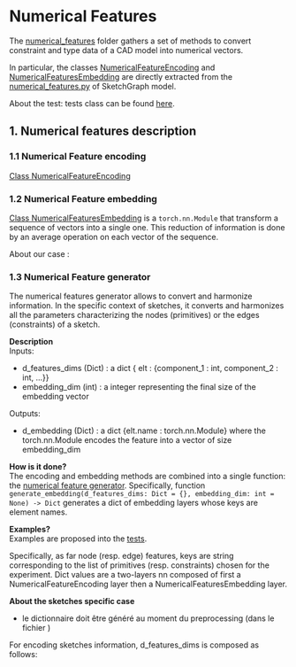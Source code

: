 # Numerical Features

The [numerical_features](sketch_gnn/models/numerical_features) folder gathers a set of methods to convert constraint and type data of a CAD model into numerical vectors.

In particular, the classes [NumericalFeatureEncoding](sketch_gnn/models/numerical_features/encoding.py) and [NumericalFeaturesEmbedding](sketch_gnn/models/numerical_features/embedding.py) are directly extracted from the [numerical_features.py](https://gitlab.pam-retd.fr/cao_ml/sg/-/blob/master/sketchgraphs_models/graph/model/numerical_features.py) of SketchGraph model.



About the test: tests class can be found [here](tests/model/test_numericalFeatures.py).


## 1. Numerical features description

### 1.1 Numerical Feature encoding
[Class NumericalFeatureEncoding](sketch_gnn/models/numerical_features/encoding.py) 



### 1.2 Numerical Feature embedding
[Class NumericalFeaturesEmbedding](sketch_gnn/models/numerical_features/embedding.py)  is a ```torch.nn.Module``` that transform a sequence of vectors into a single one. This reduction of information is done by an average operation on each vector of the sequence.

About our case : 




### 1.3 Numerical Feature generator

The numerical features generator allows to convert and harmonize information. In the specific context of sketches, it converts and harmonizes all the parameters characterizing the nodes (primitives) or the edges (constraints) of a sketch.

__Description__  
Inputs:      
- d_features_dims (Dict) : a dict { elt : {component_1 : int, component_2 : int, ...}}
- embedding_dim (int)    : a integer representing the final size of the embedding vector

Outputs:  
- d_embedding (Dict) : a dict {elt.name : torch.nn.Module} where the torch.nn.Module encodes the feature into a vector of size embedding_dim

__How is it done?__  
The encoding and embedding methods are combined into a single function: the [numerical feature generator](sketch_gnn/models/numerical_features/generator.py).
Specifically, function ```generate_embedding(d_features_dims: Dict = {}, embedding_dim: int = None) -> Dict``` generates a dict of embedding layers whose keys are element names. 

__Examples?__  
Examples are proposed into the [tests](tests/model/test_numericalFeatures.py). 


Specifically, as far node (resp. edge) features, keys are string corresponding to the list of primitives (resp. constraints) chosen for the experiment. 
Dict values are a two-layers nn composed of first a NumericalFeatureEncoding layer then a NumericalFeaturesEmbedding layer.

__About the sketches specific case__  

- le dictionnaire doit être généré au moment du preprocessing (dans le fichier )

For encoding sketches information, d_features_dims is composed as follows:


